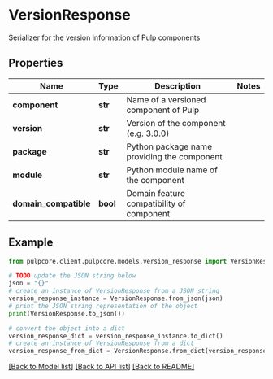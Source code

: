# VersionResponse

Serializer for the version information of Pulp components

## Properties

Name | Type | Description | Notes
------------ | ------------- | ------------- | -------------
**component** | **str** | Name of a versioned component of Pulp | 
**version** | **str** | Version of the component (e.g. 3.0.0) | 
**package** | **str** | Python package name providing the component | 
**module** | **str** | Python module name of the component | 
**domain_compatible** | **bool** | Domain feature compatibility of component | 

## Example

```python
from pulpcore.client.pulpcore.models.version_response import VersionResponse

# TODO update the JSON string below
json = "{}"
# create an instance of VersionResponse from a JSON string
version_response_instance = VersionResponse.from_json(json)
# print the JSON string representation of the object
print(VersionResponse.to_json())

# convert the object into a dict
version_response_dict = version_response_instance.to_dict()
# create an instance of VersionResponse from a dict
version_response_from_dict = VersionResponse.from_dict(version_response_dict)
```
[[Back to Model list]](../README.md#documentation-for-models) [[Back to API list]](../README.md#documentation-for-api-endpoints) [[Back to README]](../README.md)


